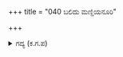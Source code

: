 +++
title = "040 ಬಲಿದು ಮಣ್ಡಿಯನೂರಿ"

+++

<details><summary>ಗದ್ಯ (ಕ.ಗ.ಪ) </summary>

40. ಬಿಗಿಯಾಗಿ ಮಂಡಿಯನ್ನೂರಿ  ಬಾಣವನ್ನು ಹಿಡಿದಿದ್ದ ಮುಷ್ಠಿಯನ್ನು ಕೆನ್ನೆಯವರೆಗೂ ಸೆಳೆದು,  ಪಾರ್ಥನು ಶತ್ರುವಿನ ತಲೆಗೆ ಬಾಣ ಪ್ರಯೋಗಿಸಿದನು. ಪಾಶುಪತ ಬಾಣವು ಸೈಂಧವನ ಕತ್ತನ್ನು ಕತ್ತರಿಸಿತು. ಪ್ರಕಾಶಮಾನವಾದ ಕಿರೀಟವನ್ನು ಹೊತ್ತ ತಲೆ ಆಕಾಶದೆತ್ತರಕ್ಕೆ ಚಿಮ್ಮಿತು. ಮುಂಡದ ತಲೆಯ ಮಧ್ಯದಲ್ಲಿ ರಕ್ತದ ಧಾರೆ ಆಕಾಶಕ್ಕೆಲ್ಲ ಚಿಮ್ಮಿತು.
</details>

